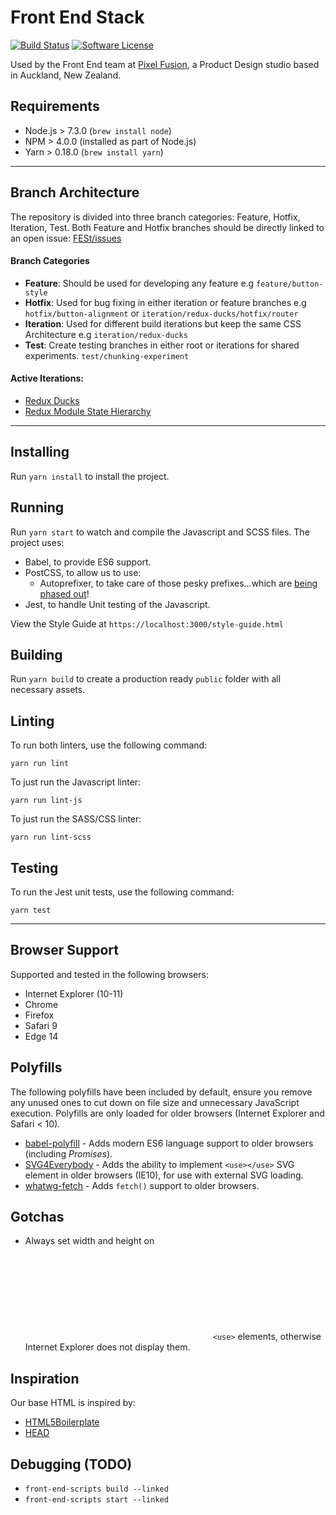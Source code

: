 # Front End Stack

[![Build Status](http://img.shields.io/travis/pixelfusion/front-end-stack/master.svg?style=flat-square)](https://travis-ci.org/pixelfusion/front-end-stack)
[![Software License](https://img.shields.io/badge/license-MIT-brightgreen.svg?style=flat-square)](LICENSE)

Used by the Front End team at [Pixel Fusion](https://pixelfusion.co.nz), a Product Design studio based in Auckland, New Zealand.


## Requirements
- Node.js > 7.3.0 (`brew install node`)
- NPM > 4.0.0 (installed as part of Node.js)
- Yarn > 0.18.0 (`brew install yarn`)

---

## Branch Architecture
The repository is divided into three branch categories: Feature, Hotfix, Iteration, Test. Both Feature and Hotfix branches should be directly linked to an open issue: [FESt/issues](https://github.com/pixelfusion/front-end-stack/issues)

#### Branch Categories
- **Feature**: Should be used for developing any feature e.g `feature/button-style`
- **Hotfix**: Used for bug fixing in either iteration or feature branches e.g `hotfix/button-alignment` or `iteration/redux-ducks/hotfix/router`
- **Iteration**: Used for different build iterations but keep the same CSS Architecture e.g `iteration/redux-ducks`
- **Test**: Create testing branches in either root or iterations for shared experiments. `test/chunking-experiment`

#### Active Iterations:
- [Redux Ducks](https://github.com/pixelfusion/front-end-stack/tree/iteration/redux-ducks)
- [Redux Module State Hierarchy](https://github.com/pixelfusion/front-end-stack/tree/iteration/redux-module-state-hierarchy)

---

## Installing
Run `yarn install` to install the project.


## Running
Run `yarn start` to watch and compile the Javascript and SCSS files. The project uses:

- Babel, to provide ES6 support.
- PostCSS, to allow us to use:
    - Autoprefixer, to take care of those pesky prefixes...which are [being phased out](https://webkit.org/blog/6131/updating-our-prefixing-policy/)!
- Jest, to handle Unit testing of the Javascript.

View the Style Guide at `https://localhost:3000/style-guide.html`


## Building
Run `yarn build` to create a production ready `public` folder with all necessary assets.


## Linting
To run both linters, use the following command:

	yarn run lint

To just run the Javascript linter:

	yarn run lint-js

To just run the SASS/CSS linter:

	yarn run lint-scss


## Testing
To run the Jest unit tests, use the following command:

	yarn test

---

## Browser Support
Supported and tested in the following browsers:

- Internet Explorer (10-11)
- Chrome
- Firefox
- Safari 9
- Edge 14


## Polyfills
The following polyfills have been included by default, ensure you remove any unused ones to cut down on file size and unnecessary JavaScript execution. Polyfills are only loaded for older browsers (Internet Explorer and Safari < 10).

- [babel-polyfill](https://babeljs.io/docs/usage/polyfill/) - Adds modern ES6 language support to older browsers (including *Promises*).
- [SVG4Everybody](https://github.com/jonathantneal/svg4everybody) - Adds the ability to implement `<use></use>` SVG element in older browsers (IE10), for use with external SVG loading.
- [whatwg-fetch](https://github.com/github/fetch) - Adds `fetch()` support to older browsers.


## Gotchas
- Always set width and height on <svg> elements which implement external `<use>` elements, otherwise Internet Explorer does not display them.


## Inspiration
Our base HTML is inspired by:

- [HTML5Boilerplate](https://github.com/h5bp/html5-boilerplate)
- [HEAD](https://github.com/joshbuchea/HEAD)


## Debugging (TODO)

- `front-end-scripts build --linked`
- `front-end-scripts start --linked`
